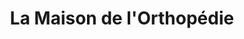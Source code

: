 ---
title: "La Maison de l'Orthopédie"
url: /armentieres/la-maison-de-lorthopedie/
shop: approvisionnement médical
---